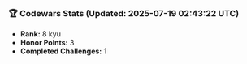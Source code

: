 ### 🏆 Codewars Stats (Updated: 2025-07-19 02:43:22 UTC)

- **Rank:** 8 kyu
- **Honor Points:** 3
- **Completed Challenges:** 1
